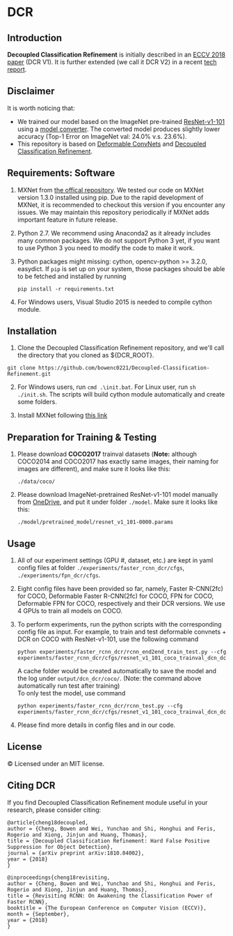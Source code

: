 # DCR

## Introduction

**Decoupled Classification Refinement** is initially described in an [ECCV 2018 paper](https://arxiv.org/abs/1803.06799) (DCR V1).
It is further extended (we call it DCR V2) in a recent [tech report](https://arxiv.org/abs/1810.04002). 

## Disclaimer

  It is worth noticing that:

  * We trained our model based on the ImageNet pre-trained [ResNet-v1-101](https://github.com/KaimingHe/deep-residual-networks) using a [model converter](https://github.com/dmlc/mxnet/tree/430ea7bfbbda67d993996d81c7fd44d3a20ef846/tools/caffe_converter). The converted model produces slightly lower accuracy (Top-1 Error on ImageNet val: 24.0% v.s. 23.6%).
  * This repository is based on [Deformable ConvNets](https://github.com/msracver/Deformable-ConvNets) and [Decoupled Classification Refinement](https://arxiv.org/abs/1810.04002).

## Requirements: Software

1. MXNet from [the offical repository](https://github.com/dmlc/mxnet). We tested our code on MXNet version 1.3.0 installed using pip. Due to the rapid development of MXNet, it is recommended to checkout this version if you encounter any issues. We may maintain this repository periodically if MXNet adds important feature in future release.

2. Python 2.7. We recommend using Anaconda2 as it already includes many common packages. We do not support Python 3 yet, if you want to use Python 3 you need to modify the code to make it work.

3. Python packages might missing: cython, opencv-python >= 3.2.0, easydict. If `pip` is set up on your system, those packages should be able to be fetched and installed by running
	```
	pip install -r requirements.txt
	```
4. For Windows users, Visual Studio 2015 is needed to compile cython module.


## Installation

1. Clone the Decoupled Classification Refinement repository, and we'll call the directory that you cloned as ${DCR_ROOT}.
```
git clone https://github.com/bowenc0221/Decoupled-Classification-Refinement.git
```

2. For Windows users, run ``cmd .\init.bat``. For Linux user, run `sh ./init.sh`. The scripts will build cython module automatically and create some folders.

3. Install MXNet following [this link](http://mxnet.incubator.apache.org/install/index.html?platform=Linux&language=Python&processor=GPU)


## Preparation for Training & Testing

1. Please download **COCO2017** trainval datasets (**Note:** although COCO2014 and COCO2017 has exactly same images, their naming for images are different), and make sure it looks like this:

	```
	./data/coco/
	```

2. Please download ImageNet-pretrained ResNet-v1-101 model manually from [OneDrive](https://1drv.ms/u/s!Am-5JzdW2XHzhqMEtxf1Ciym8uZ8sg), and put it under folder `./model`. Make sure it looks like this:
	```
	./model/pretrained_model/resnet_v1_101-0000.params
	```

## Usage

1. All of our experiment settings (GPU #, dataset, etc.) are kept in yaml config files at folder `./experiments/faster_rcnn_dcr/cfgs`, `./experiments/fpn_dcr/cfgs`.
2. Eight config files have been provided so far, namely, Faster R-CNN(2fc) for COCO, Deformable Faster R-CNN(2fc) for COCO, FPN for COCO, Deformable FPN for COCO, respectively and their DCR versions. We use 4 GPUs to train all models on COCO.

3. To perform experiments, run the python scripts with the corresponding config file as input. For example, to train and test deformable convnets + DCR on COCO with ResNet-v1-101, use the following command
    ```
    python experiments/faster_rcnn_dcr/rcnn_end2end_train_test.py --cfg experiments/faster_rcnn_dcr/cfgs/resnet_v1_101_coco_trainval_dcn_dcr_end2end.yaml
    ```
    A cache folder would be created automatically to save the model and the log under `output/dcn_dcr/coco/`. (Note: the command above automatically run test after training)  
    To only test the model, use command
    ```
    python experiments/faster_rcnn_dcr/rcnn_test.py --cfg experiments/faster_rcnn_dcr/cfgs/resnet_v1_101_coco_trainval_dcn_dcr_end2end.yaml
    ```
4. Please find more details in config files and in our code.


## License

© Licensed under an MIT license.

## Citing DCR

If you find Decoupled Classification Refinement module useful in your research, please consider citing:
```
@article{cheng18decoupled,
author = {Cheng, Bowen and Wei, Yunchao and Shi, Honghui and Feris, Rogerio and Xiong, Jinjun and Huang, Thomas},
title = {Decoupled Classification Refinement: Hard False Positive Suppression for Object Detection},
journal = {arXiv preprint arXiv:1810.04002},
year = {2018}
}

@inproceedings{cheng18revisiting,
author = {Cheng, Bowen and Wei, Yunchao and Shi, Honghui and Feris, Rogerio and Xiong, Jinjun and Huang, Thomas},
title = {Revisiting RCNN: On Awakening the Classification Power of Faster RCNN},
booktitle = {The European Conference on Computer Vision (ECCV)},
month = {September},
year = {2018}
}
```

